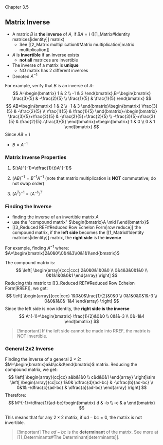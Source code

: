 Chapter 3.5


## Matrix Inverse
- A matrix $B$ is **the inverse** of $A$,  if $BA=I$ ([[1_Matrix#Identity matrices|identity]] matrix)
	- See [[2_Matrix multiplication#Matrix multiplication|matrix multiplication]]
- $A$ is **invertible** if an inverse exists
	- **not all** matrices are invertible
- The inverse of a matrix is **unique**
	- NO matrix has 2 different inverses
- Denoted $A^{-1}$

For example, verify that $B$ is an inverse of $A$:
$$
A=\begin{bmatrix}
1 & 2 \\
-1 & 3
\end{bmatrix},B=\begin{bmatrix}
\frac{3}{5} & -\frac{2}{5} \\
\frac{1}{5} & \frac{1}{5}
\end{bmatrix}
$$
$$
AB=\begin{bmatrix}
1 & 2 \\
-1 & 3
\end{bmatrix}\begin{bmatrix}
\frac{3}{5} & -\frac{2}{5} \\
\frac{1}{5} & \frac{1}{5}
\end{bmatrix}=\begin{bmatrix}
\frac{3}{5}+\frac{2}{5} & -\frac{2}{5}+\frac{2}{5} \\
-\frac{3}{5}+\frac{3}{5} & \frac{2}{5}+\frac{3}{5}
\end{bmatrix}=\begin{bmatrix}
1 & 0 \\
0 & 1
\end{bmatrix}
$$
Since $AB=I$
- $B=A^{-1}$


### Matrix Inverse Properties

1. $(tA)^{-1}=\dfrac{1}{t}A^{-1}$
   
2. $(AB)^{-1}=B^{-1}A^{-1}$ 
   (note that matrix multiplication is **NOT** commutative; do not swap order)
   
3. $(A^{T})^{-1}=(A^{-1})^{T}$


### Finding the Inverse
- finding the inverse of an invertible matrix $A$
- use the "compound matrix" $\begin{bmatrix}A \mid I\end{bmatrix}$
- [[3_Reduced REF#Reduced Row Echelon Form|row reduce]] the compound matrix, if the **left side** becomes the [[1_Matrix#Identity matrices|identity]] matrix, the **right side** is the **inverse**

For example, finding $A^{-1}$ where:
$A=\begin{bmatrix}2&0&0\\0&4&3\\0&1&1\end{bmatrix}$

The compound matrix is:
$$
\left[ \begin{array}{ccc|ccc}
2&0&0&1&0&0 \\
0&4&3&0&1&0 \\
0&1&1&0&0&1
\end{array} \right] 
$$
Reducing this matrix to [[3_Reduced REF#Reduced Row Echelon Form|RREF]], we get:
$$
\left[ \begin{array}{ccc|ccc}
1&0&0&\frac{1}{2}&0&0 \\
0&1&0&0&1&-3 \\
0&0&1&0&-1&4
\end{array} \right] 
$$
Since the left side is now identity, the **right side is the inverse**
$$
A^{-1}=\begin{bmatrix}
\frac{1}{2}&0&0 \\
0&1&-3 \\
0&-1&4
\end{bmatrix}
$$

> [!important] If the left side cannot be made into RREF, the matrix is NOT invertible.


### General 2x2 Inverse

Finding the inverse of a general $2\times 2$: $M=\begin{bmatrix}a&b\\c&d\end{bmatrix}$ matrix.
Reducing the compound matrix, we get:
$$
\left[ \begin{array}{cc|cc}
a&b&1&0 \\
c&d&0&1
\end{array} \right]\sim \left[ \begin{array}{cc|cc}
1&0& \dfrac{d}{ad-bc} & -\dfrac{b}{ad-bc} \\
0&1& -\dfrac{c}{ad-bc} & \dfrac{a}{ad-bc}
\end{array} \right]
$$
Therefore:
$$
M^{-1}=\dfrac{1}{ad-bc}\begin{bmatrix}
d & -b \\
-c & a
\end{bmatrix}
$$

This means that for any $2\times 2$ matrix, if $ad-bc=0$, the matrix is not invertible.

> [!important] The $ad-bc$ is the **determinant** of the matrix. See more at [[1_Determinants#The Determinant|determinants]].

